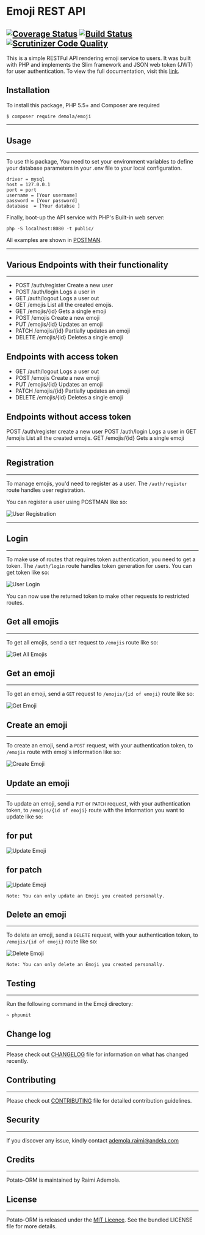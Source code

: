 **Emoji REST API**
================
[![Coverage Status](https://coveralls.io/repos/github/andela-araimi/Emoji-REST-API/badge.svg?branch=master)](https://coveralls.io/github/andela-araimi/Emoji-REST-API?branch=master)  [![Build Status](https://travis-ci.org/andela-araimi/Emoji-REST-API.svg?branch=master)](https://travis-ci.org/andela-araimi/Emoji-REST-API) [![Scrutinizer Code Quality](https://scrutinizer-ci.com/g/andela-araimi/Emoji-REST-API/badges/quality-score.png?b=master)](https://scrutinizer-ci.com/g/andela-araimi/Emoji-REST-API/?branch=master)
----------
This is a simple RESTFul API rendering emoji service to users. It was built with PHP and implements the Slim framework and JSON web token (JWT) for user authentication. To view the full documentation, visit this [link](http://emoji-restfull-api.readthedocs.org/en/latest/).

**Installation**
-------
To install this package, PHP 5.5+ and Composer are required

  `$ composer require demola/emoji`

----------
**Usage**
-----
----------
To use this package, You need to set your environment variables to define your database parameters in your .env file to your local configuration.

    driver = mysql
    host = 127.0.0.1
    port = port
    username = [Your username]	
    password = [Your password] 
    database  = [Your databse ]
    
Finally, boot-up the API service with PHP's Built-in web server:

    php -S localhost:8080 -t public/

All examples are shown in [POSTMAN](http://www.getpostman.com/).

----------
**Various Endpoints with their functionality**
-----
----------

- POST /auth/register Create a new user
- POST /auth/login Logs a user in
- GET /auth/logout Logs a user out
- GET /emojis List all the created emojis.
- GET /emojis/{id} Gets a single emoji
- POST /emojis Create a new emoji
- PUT /emojis/{id} Updates an emoji
- PATCH /emojis/{id} Partially updates an emoji
- DELETE /emojis/{id} Deletes a single emoji


Endpoints with access token
---------------------------

- GET /auth/logout Logs a user out
- POST /emojis Create a new emoji
- PUT /emojis/{id} Updates an emoji
- PATCH /emojis/{id} Partially updates an emoji
- DELETE /emojis/{id} Deletes a single emoji

Endpoints without access token
------------------------------

POST /auth/register create a new user
POST /auth/login Logs a user in
GET /emojis List all the created emojis.
GET /emojis/{id} Gets a single emoji

----------
**Registration**
-----
----------
To manage emojis, you'd need to register as a user. The `/auth/register` route handles user registration.

You can register a user using POSTMAN like so:

![User Registration](screenshots/user_registration.png "User Registration")

----------
**Login**
-----
----------

To make use of routes that requires token authentication, you need to get a token. The `/auth/login` route handles token generation for users. You can get token like so:

![User Login](screenshots/user_login.png "User Login")

You can now use the returned token to make other requests to restricted routes.

**Get all emojis**
-------
----------
To get all emojis, send a `GET` request to `/emojis` route like so:

![Get All Emojis](screenshots/get_all_emojis.png "Get All Emojis")

**Get an emoji**
-------
----------
To get an emoji, send a `GET` request to `/emojis/{id of emoji}` route like so:

![Get Emoji](screenshots/get_single_emoji.png "Get Emoji")

**Create an emoji**
-------
----------
To create an emoji, send a `POST` request, with your authentication token, to `/emojis` route with emoji's information like so:

![Create Emoji](screenshots/create_emoji.png "Create Emoji")


**Update an emoji**
-------
----------

To update an emoji, send a `PUT` or `PATCH` request, with your authentication token, to `/emojis/{id of emoji}` route with the information you want to update like so:

for put
-------

![Update Emoji](screenshots/update_with_put.png "Update Emoji")


for patch
---------

![Update Emoji](screenshots/update_with_patch.png "Update Emoji")

`Note: You can only update an Emoji you created personally.`

**Delete an emoji**
-------
----------
To delete an emoji, send a `DELETE` request, with your authentication token, to `/emojis/{id of emoji}` route like so:

![Delete Emoji](screenshots/delete_emoji.png "Delete Emoji")

`Note: You can only delete an Emoji you created personally.`


**Testing**
-------
----------


Run the following command in the Emoji directory:

    ~ phpunit


**Change log**
----------


----------


Please check out [CHANGELOG](https://github.com/andela-araimi/Emoji-REST-API/blob/master/CHANGELOG.md) file for information on what has changed recently.

**Contributing**
------------


----------


Please check out [CONTRIBUTING](https://github.com/andela-araimi/Emoji-REST-API/blob/master/CONTRIBUTING.md) file for detailed contribution guidelines.

**Security**
--------


----------
If you discover any issue, kindly contact ademola.raimi@andela.com

**Credits**
-------


----------


Potato-ORM is maintained by Raimi Ademola.

**License**
-------


----------


Potato-ORM is released under the [MIT Licence](https://github.com/andela-araimi/Emoji-REST-API/blob/master/LICENSE.md). See the bundled LICENSE file for more details.